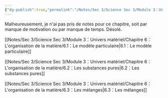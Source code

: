 ```yaml
---
{"dg-publish":true,"permalink":"/Notes/Sec 3/Science Sec 3/Module 3：Univers matériel/Chapitre 6：L'organisation de la matière/"}
---
```


Malheureusement, je n'ai pas pris de notes pour ce chapitre, soit par manque de motivation ou par manque de temps. Désolé.

[[Notes/Sec 3/Science Sec 3/Module 3：Univers matériel/Chapitre 6：L'organisation de la matière/6.1：Le modèle particulaire\|6.1：Le modèle particulaire]]

[[Notes/Sec 3/Science Sec 3/Module 3：Univers matériel/Chapitre 6：L'organisation de la matière/6.2：Les substances pures\|6.2：Les substances pures]]

[[Notes/Sec 3/Science Sec 3/Module 3：Univers matériel/Chapitre 6：L'organisation de la matière/6.3：Les mélanges\|6.3：Les mélanges]]